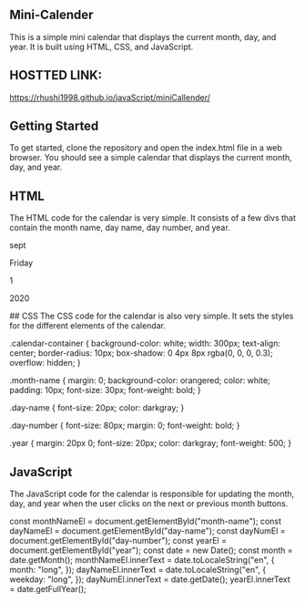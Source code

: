 ## Mini-Calender
This is a simple mini calendar that displays the current month, day, and year. It is built using HTML, CSS, and JavaScript.
## HOSTTED LINK:
https://rhushi1998.github.io/javaScript/miniCallender/
## Getting Started
To get started, clone the repository and open the index.html file in a web browser. You should see a simple calendar that displays the current month, day, and year.

## HTML
The HTML code for the calendar is very simple. It consists of a few divs that contain the month name, day name, day number, and year.

 <div class="calendar-container">
      <p class="month-name" id="month-name">sept</p>
      <p class="day-name" id="day-name">Friday</p>
      <p class="day-number" id="day-number">1</p>
      <p class="year" id="year">2020</p>
    </div>
    <script src="index.js"></script>
## CSS
The CSS code for the calendar is also very simple. It sets the styles for the different elements of the calendar.

 .calendar-container {
    background-color: white;
    width: 300px;
    text-align: center;
    border-radius: 10px;
    box-shadow: 0 4px 8px rgba(0, 0, 0, 0.3);
    overflow: hidden;
  }
  
  .month-name {
    margin: 0;
    background-color: orangered;
    color: white;
    padding: 10px;
    font-size: 30px;
    font-weight: bold;
  }
  
  .day-name {
    font-size: 20px;
    color: darkgray;
  }
  
  .day-number {
    font-size: 80px;
    margin: 0;
    font-weight: bold;
  }
  
  .year {
    margin: 20px 0;
    font-size: 20px;
    color: darkgray;
    font-weight: 500;
  }
  
## JavaScript
The JavaScript code for the calendar is responsible for updating the month, day, and year when the user clicks on the next or previous month buttons.

const monthNameEl = document.getElementById("month-name");
const dayNameEl = document.getElementById("day-name");
const dayNumEl = document.getElementById("day-number");
const yearEl = document.getElementById("year");
const date = new Date();
const month = date.getMonth();
monthNameEl.innerText = date.toLocaleString("en", {
  month: "long",
});
dayNameEl.innerText = date.toLocaleString("en", {
  weekday: "long",
});
dayNumEl.innerText = date.getDate();
yearEl.innerText = date.getFullYear();
